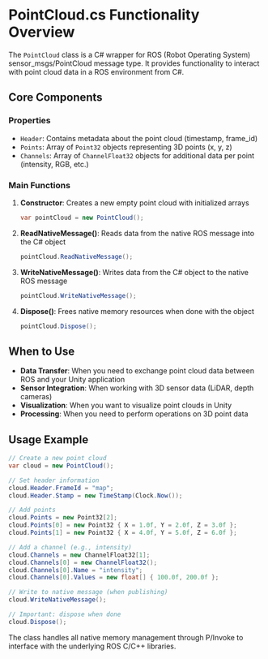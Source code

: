 # PointCloud.cs Functionality Overview

The `PointCloud` class is a C# wrapper for ROS (Robot Operating System) sensor_msgs/PointCloud message type. It provides functionality to interact with point cloud data in a ROS environment from C#.

## Core Components

### Properties
- `Header`: Contains metadata about the point cloud (timestamp, frame_id)
- `Points`: Array of `Point32` objects representing 3D points (x, y, z)
- `Channels`: Array of `ChannelFloat32` objects for additional data per point (intensity, RGB, etc.)

### Main Functions

1. **Constructor**: Creates a new empty point cloud with initialized arrays
   ```csharp
   var pointCloud = new PointCloud();
   ```

2. **ReadNativeMessage()**: Reads data from the native ROS message into the C# object
   ```csharp
   pointCloud.ReadNativeMessage();
   ```

3. **WriteNativeMessage()**: Writes data from the C# object to the native ROS message
   ```csharp
   pointCloud.WriteNativeMessage();
   ```

4. **Dispose()**: Frees native memory resources when done with the object
   ```csharp
   pointCloud.Dispose();
   ```

## When to Use

- **Data Transfer**: When you need to exchange point cloud data between ROS and your Unity application
- **Sensor Integration**: When working with 3D sensor data (LiDAR, depth cameras)
- **Visualization**: When you want to visualize point clouds in Unity
- **Processing**: When you need to perform operations on 3D point data

## Usage Example

```csharp
// Create a new point cloud
var cloud = new PointCloud();

// Set header information
cloud.Header.FrameId = "map";
cloud.Header.Stamp = new TimeStamp(Clock.Now());

// Add points
cloud.Points = new Point32[2];
cloud.Points[0] = new Point32 { X = 1.0f, Y = 2.0f, Z = 3.0f };
cloud.Points[1] = new Point32 { X = 4.0f, Y = 5.0f, Z = 6.0f };

// Add a channel (e.g., intensity)
cloud.Channels = new ChannelFloat32[1];
cloud.Channels[0] = new ChannelFloat32();
cloud.Channels[0].Name = "intensity";
cloud.Channels[0].Values = new float[] { 100.0f, 200.0f };

// Write to native message (when publishing)
cloud.WriteNativeMessage();

// Important: dispose when done
cloud.Dispose();
```

The class handles all native memory management through P/Invoke to interface with the underlying ROS C/C++ libraries.